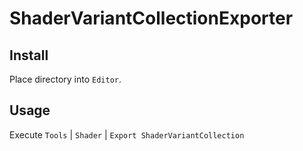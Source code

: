 # ShaderVariantCollectionExporter

## Install

Place directory into `Editor`.

## Usage

Execute `Tools` | `Shader` | `Export ShaderVariantCollection`
